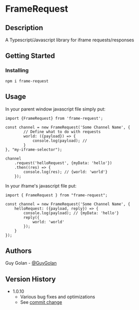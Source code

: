 # FrameRequest



## Description

A Typescript/Javascript library for iframe requests/responses

## Getting Started

### Installing

```
npm i frame-request
```

## Usage

In your parent window javascript file simply put:

```
import {FrameRequest} from 'frame-request';

const channel = new FrameRequest('Some Channel Name', {
        // Define what to do with requests 
        world: ({payload}) => {
            console.log(payload); // 
        }
}, "my-iframe-selector");

channel
    .request('helloRequest', {myData: 'hello'})
    .then((res) => {
        console.log(res); // {world: 'world'}
    });
```

In your iframe's javascript file put:

```
import { FrameRequest } from "frame-request";

const channel = new FrameRequest('Some Channel Name', {
    helloRequest: ({payload, reply}) => {
        console.log(payload); // {myData: 'hello'}
        reply({
            world: 'world'
        });
    }
}); 
```

## Authors

Guy Golan - [@GuyGolan](https://www.linkedin.com/in/guy-golan-351312a6)


## Version History

* 1.0.10
    * Various bug fixes and optimizations
    * See [commit change](https://github.com/guygolanIL/FrameRequest/commits/master)
